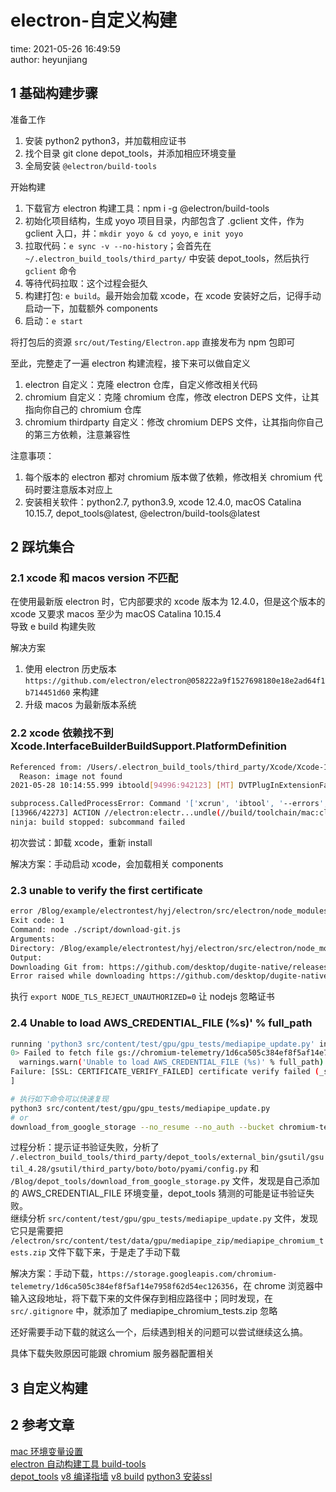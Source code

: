 # electron-自定义构建

time: 2021-05-26 16:49:59  
author: heyunjiang

## 1 基础构建步骤

准备工作  
1. 安装 python2 python3，并加载相应证书
2. 找个目录 git clone depot_tools，并添加相应环境变量
3. 全局安装 `@electron/build-tools`

开始构建
1. 下载官方 electron 构建工具：npm i -g @electron/build-tools
2. 初始化项目结构，生成 yoyo 项目目录，内部包含了 .gclient 文件，作为 gclient 入口，并：`mkdir yoyo & cd yoyo`, `e init yoyo`
3. 拉取代码：`e sync -v --no-history`；会首先在 `~/.electron_build_tools/third_party/` 中安装 depot_tools，然后执行 `gclient` 命令
4. 等待代码拉取：这个过程会挺久
5. 构建打包: `e build`。最开始会加载 xcode，在 xcode 安装好之后，记得手动启动一下，加载额外 components
6. 启动：`e start`

将打包后的资源 `src/out/Testing/Electron.app` 直接发布为 npm 包即可

至此，完整走了一遍 electron 构建流程，接下来可以做自定义  
1. electron 自定义：克隆 electron 仓库，自定义修改相关代码
2. chromium 自定义：克隆 chromium 仓库，修改 electron DEPS 文件，让其指向你自己的 chromium 仓库
3. chromium thirdparty 自定义：修改 chromium DEPS 文件，让其指向你自己的第三方依赖，注意兼容性

注意事项：  
1. 每个版本的 electron 都对 chromium 版本做了依赖，修改相关 chromium 代码时要注意版本对应上
2. 安装相关软件：python2.7, python3.9, xcode 12.4.0, macOS Catalina 10.15.7, depot_tools@latest, @electron/build-tools@latest

## 2 踩坑集合

### 2.1 xcode 和 macos version 不匹配

在使用最新版 electron 时，它内部要求的 xcode 版本为 12.4.0，但是这个版本的 xcode 又要求 macos 至少为 	macOS Catalina 10.15.4  
导致 e build 构建失败

解决方案  
1. 使用 electron 历史版本 `https://github.com/electron/electron@058222a9f1527698180e18e2ad64f1b714451d60` 来构建
2. 升级 macos 为最新版本系统

### 2.2 xcode 依赖找不到 Xcode.InterfaceBuilderBuildSupport.PlatformDefinition

```bash
Referenced from: /Users/.electron_build_tools/third_party/Xcode/Xcode-12.4.0.app/Contents/PlugIns/IDEInterfaceBuilderCocoaTouchIntegration.framework/Versions/A/IDEInterfaceBuilderCocoaTouchIntegration
  Reason: image not found
2021-05-28 10:14:55.999 ibtoold[94996:942123] [MT] DVTPlugInExtensionFaulting: Failed to fire fault for extension Xcode.InterfaceBuilderKit.iOSIntegration.Singletons: Error Domain=DVTPlugInErrorDomain Code=2 "Loading a plug-in failed." UserInfo={DVTPlugInIdentifierErrorKey=com.apple.dt.IDE.IDEInterfaceBuilderCocoaTouchIntegration, DVTPlugInExecutablePathErrorKey=/Users/.electron_build_tools/third_party/Xcode/Xcode-12.4.0.app/Contents/PlugIns/IDEInterfaceBuilderCocoaTouchIntegration.framework/IDEInterfaceBuilderCocoaTouchIntegration, NSLocalizedRecoverySuggestion=The plug-in or one of its prerequisite plug-ins may be missing or damaged and may need to be reinstalled., DVTPlugInDYLDErrorMessageErrorKey=dlopen(/Users/.electron_build_tools/third_party/Xcode/Xcode-12.4.0.app/Contents/PlugIns/IDEInterfaceBuilderCocoaTouchIntegration.framework/IDEInterfaceBuilderCocoaTouchIntegration, 0): Library not loaded: /Library/Developer/PrivateFrameworks/CoreSimulator.framework/Versions/A/CoreSimulator

subprocess.CalledProcessError: Command '['xcrun', 'ibtool', '--errors', '--warnings', '--notices', '--output-format', 'human-readable-text', '--minimum-deployment-target', '10.11.0', '--compile', '/Users/Desktop/Blog/hyj-electron/electron/src/out/Testing/gen/electron/electron_xibs_compile_ibtool/MainMenu.nib', '/Users/Desktop/Blog/hyj-electron/electron/src/electron/shell/common/resources/mac/MainMenu.xib']' died with <Signals.SIGABRT: 6>.
[13966/42273] ACTION //electron:electr...undle(//build/toolchain/mac:clang_x64)
ninja: build stopped: subcommand failed
```

初次尝试：卸载 xcode，重新 install

解决方案：手动启动 xcode，会加载相关 components

### 2.3 unable to verify the first certificate

```bash
error /Blog/example/electrontest/hyj/electron/src/electron/node_modules/dugite: Command failed.
Exit code: 1
Command: node ./script/download-git.js
Arguments: 
Directory: /Blog/example/electrontest/hyj/electron/src/electron/node_modules/dugite
Output:
Downloading Git from: https://github.com/desktop/dugite-native/releases/download/v2.19.2/dugite-native-v2.19.2-515d7ec-macOS.tar.gz
Error raised while downloading https://github.com/desktop/dugite-native/releases/download/v2.19.2/dugite-native-v2.19.2-515d7ec-macOS.tar.gz Error: unable to verify the first certificate
```

执行 `export NODE_TLS_REJECT_UNAUTHORIZED=0` 让 nodejs 忽略证书

### 2.4 Unable to load AWS_CREDENTIAL_FILE (%s)' % full_path

```bash
running 'python3 src/content/test/gpu/gpu_tests/mediapipe_update.py' in '/Blog/example/electrontest/hyj/electron'
0> Failed to fetch file gs://chromium-telemetry/1d6ca505c384ef8f5af14e7958f62d54ec126356 for /Blog/example/electrontest/hyj/electron/src/content/test/data/gpu/mediapipe_zip/mediapipe_chromium_tests.zip, skipping. [Err: /.electron_build_tools/third_party/depot_tools/external_bin/gsutil/gsutil_4.28/gsutil/third_party/boto/boto/pyami/config.py:69: UserWarning: Unable to load AWS_CREDENTIAL_FILE ()
  warnings.warn('Unable to load AWS_CREDENTIAL_FILE (%s)' % full_path)
Failure: [SSL: CERTIFICATE_VERIFY_FAILED] certificate verify failed (_ssl.c:727).
]

# 执行如下命令可以快速复现
python3 src/content/test/gpu/gpu_tests/mediapipe_update.py
# or
download_from_google_storage --no_resume --no_auth --bucket chromium-telemetry -s /Desktop/Blog/hyj-electron/electron/src/content/test/data/gpu/mediapipe_zip/mediapipe_chromium_tests.zip.sha1
```

过程分析：提示证书验证失败，分析了 `/.electron_build_tools/third_party/depot_tools/external_bin/gsutil/gsutil_4.28/gsutil/third_party/boto/boto/pyami/config.py` 和 `/Blog/depot_tools/download_from_google_storage.py` 文件，发现是自己添加的 AWS_CREDENTIAL_FILE 环境变量，depot_tools 猜测的可能是证书验证失败。  
继续分析 `src/content/test/gpu/gpu_tests/mediapipe_update.py` 文件，发现它只是需要把 `/electron/src/content/test/data/gpu/mediapipe_zip/mediapipe_chromium_tests.zip` 文件下载下来，于是走了手动下载

解决方案：手动下载，`https://storage.googleapis.com/chromium-telemetry/1d6ca505c384ef8f5af14e7958f62d54ec126356`，在 chrome 浏览器中输入这段地址，将下载下来的文件保存到相应路径中；同时发现，在 `src/.gitignore` 中，就添加了 mediapipe_chromium_tests.zip 忽略

还好需要手动下载的就这么一个，后续遇到相关的问题可以尝试继续这么搞。

具体下载失败原因可能跟 chromium 服务器配置相关

## 3 自定义构建

## 2 参考文章

[mac 环境变量设置](https://juejin.cn/post/6844903885727858701)  
[electron 自动构建工具 build-tools](https://github.com/electron/build-tools)  
[depot_tools](https://commondatastorage.googleapis.com/chrome-infra-docs/flat/depot_tools/docs/html/depot_tools_tutorial.html#_setting_up)
[v8 编译指墙](https://www.cwiki.cn/archives/mac%E4%B8%8Bv8android%E7%BC%96%E8%AF%91%E6%8C%87%E5%A2%99)
[v8 build](https://v8.dev/docs/build)
[python3 安装ssl](https://stackoverflow.com/questions/52805115/certificate-verify-failed-unable-to-get-local-issuer-certificate)
